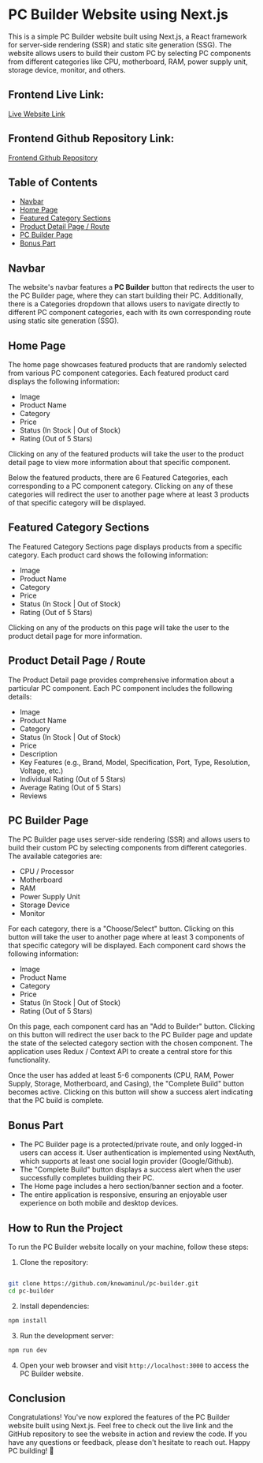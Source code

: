 # PC Builder Website using Next.js

This is a simple PC Builder website built using Next.js, a React framework for server-side rendering (SSR) and static site generation (SSG). The website allows users to build their custom PC by selecting PC components from different categories like CPU, motherboard, RAM, power supply unit, storage device, monitor, and others.

## Frontend Live Link:

[Live Website Link](https://your-live-link-here)

## Frontend Github Repository Link:

[Frontend Github Repository](https://github.com/knowaminul/pc-builder)

## Table of Contents

- [Navbar](#navbar)
- [Home Page](#home-page)
- [Featured Category Sections](#featured-category-sections)
- [Product Detail Page / Route](#product-detail-page--route)
- [PC Builder Page](#pc-builder-page)
- [Bonus Part](#bonus-part)

## Navbar

The website's navbar features a **PC Builder** button that redirects the user to the PC Builder page, where they can start building their PC. Additionally, there is a Categories dropdown that allows users to navigate directly to different PC component categories, each with its own corresponding route using static site generation (SSG).

## Home Page

The home page showcases featured products that are randomly selected from various PC component categories. Each featured product card displays the following information:

- Image
- Product Name
- Category
- Price
- Status (In Stock | Out of Stock)
- Rating (Out of 5 Stars)

Clicking on any of the featured products will take the user to the product detail page to view more information about that specific component.

Below the featured products, there are 6 Featured Categories, each corresponding to a PC component category. Clicking on any of these categories will redirect the user to another page where at least 3 products of that specific category will be displayed.

## Featured Category Sections

The Featured Category Sections page displays products from a specific category. Each product card shows the following information:

- Image
- Product Name
- Category
- Price
- Status (In Stock | Out of Stock)
- Rating (Out of 5 Stars)

Clicking on any of the products on this page will take the user to the product detail page for more information.

## Product Detail Page / Route

The Product Detail page provides comprehensive information about a particular PC component. Each PC component includes the following details:

- Image
- Product Name
- Category
- Status (In Stock | Out of Stock)
- Price
- Description
- Key Features (e.g., Brand, Model, Specification, Port, Type, Resolution, Voltage, etc.)
- Individual Rating (Out of 5 Stars)
- Average Rating (Out of 5 Stars)
- Reviews

## PC Builder Page

The PC Builder page uses server-side rendering (SSR) and allows users to build their custom PC by selecting components from different categories. The available categories are:

- CPU / Processor
- Motherboard
- RAM
- Power Supply Unit
- Storage Device
- Monitor

For each category, there is a "Choose/Select" button. Clicking on this button will take the user to another page where at least 3 components of that specific category will be displayed. Each component card shows the following information:

- Image
- Product Name
- Category
- Price
- Status (In Stock | Out of Stock)
- Rating (Out of 5 Stars)

On this page, each component card has an "Add to Builder" button. Clicking on this button will redirect the user back to the PC Builder page and update the state of the selected category section with the chosen component. The application uses Redux / Context API to create a central store for this functionality.

Once the user has added at least 5-6 components (CPU, RAM, Power Supply, Storage, Motherboard, and Casing), the "Complete Build" button becomes active. Clicking on this button will show a success alert indicating that the PC build is complete.

## Bonus Part

- The PC Builder page is a protected/private route, and only logged-in users can access it. User authentication is implemented using NextAuth, which supports at least one social login provider (Google/Github).
- The "Complete Build" button displays a success alert when the user successfully completes building their PC.
- The Home page includes a hero section/banner section and a footer.
- The entire application is responsive, ensuring an enjoyable user experience on both mobile and desktop devices.

## How to Run the Project

To run the PC Builder website locally on your machine, follow these steps:

1. Clone the repository:
```bash

git clone https://github.com/knowaminul/pc-builder.git
cd pc-builder

```
2. Install dependencies:
```bash
npm install
```
3. Run the development server:
```bash
npm run dev
```
4. Open your web browser and visit `http://localhost:3000` to access the PC Builder website.

## Conclusion

Congratulations! You've now explored the features of the PC Builder website built using Next.js. Feel free to check out the live link and the GitHub repository to see the website in action and review the code. If you have any questions or feedback, please don't hesitate to reach out. Happy PC building! 🚀
